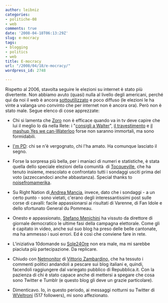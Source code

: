 ```yaml
---
author: leibniz
categories:
- politiche-08
- web
comments: true
date: '2008-04-18T06:13:29Z'
slug: e-mocracy
tags:
- blogging
- politics
- web
title: E-mocracy
url: "/2008/04/18/e-mocracy/"
wordpress_id: 2748

---
```

Rispetto al 2006, stavolta seguire le elezioni su internet è stato più divertente. Non abbiamo avuto (quasi) nulla al livello degli americani, perché qui da noi il web è ancora [sottoutilizzato](https://vitadigitale.corriere.it/2008/04/piu_della_meta_della_popolazio.html) e poco diffuso (le elezioni le ha vinte a valanga uno convinto che per internet non è ancora ora). Però non è stato male. Segue elenco di cose apprezzate:



	
  * Chi si lamenta che [Zoro](https://zoro.blog.excite.it/) non è efficace quando va in tv deve capire che lui il meglio lo dà nella Rete: i "[consigli a Walter](https://www.youtube.com/user/diegobianchi)", [il travestimento](https://www.youtube.com/watch?v=YlxmJjl06FI&feature=user) e [il mashup Yes we can-Waterloo](https://www.youtube.com/watch?v=JPyH-mOQVLw&feature=user) forse non saranno immortali, ma sono formidabili.

	
  * [I'm PD](https://www.youtube.com/watch?v=E0UBZ0z0bvo): chi se n'è vergognato, chi l'ha amato. Ha comunque lasciato il segno.

	
  * Forse la sorpresa più bella, per i maniaci di numeri e statistiche, è stata quella dello speciale elezioni della comunità  di [Tocqueville](https://www.tocqueville.it/), che ha tenuto insieme, mescolato e confrontato tutti i sondaggi usciti prima del voto (azzeccandoci anche abbastanza). Special thanks to [noisefromamerika](https://www.noisefromamerika.org/).

	
  * Su Right Nation di[ Andrea Mancia](https://ideazione.blogspot.com/), invece, dato che i sondaggi - a un certo punto - sono vietati, c'erano degli interessantissimi post sulle corse di cavalli: facile appassionarsi ai risultati di Varenne, di Fan Idole e dello sfortunato General du Pommeau.

	
  * Onesto e appassionato, [Stefano Menichini](https://www.stefanomenichini.it/) ha vissuto da direttore di giornale democratico le ultime fasi della campagna elettorale. Come gli è capitato in video, anche sul suo blog ha preso delle belle cantonate, ma ha ammesso i suoi errori. Ed è così che conviene fare in rete.

	
  * L'iniziativa 10domande su [Sole24Ore](https://www.leibniz-blogs.it/wp-admin/www.10domande.ilsole24ore.com) non era male, ma mi sarebbe piaciuta più partecipazione. Da replicare.

	
  * Chiudo con [Netmonitor](https://netmonitor.blogautore.repubblica.it) di [Vittorio Zambardino,](https://vittoriozambardino.repubblica.it/) che ha tessuto i commenti politici andandoli a pescare sui blog italiani e, quindi, facendoli raggiungere dal variegato pubblico di Repubblica.it. Con la pazienza di chi è stato capace anche di mettersi a spegare che cosa sono Twitter e Tumblr (e questo blog gli deve un grazie particolare).

	
  * Dimenticavo. Io, in questo periodo, ai messaggi notturni su Twitter di [WVeltroni](https://twitter.com/WVeltroni) (517 followers), mi sono affezionato.


